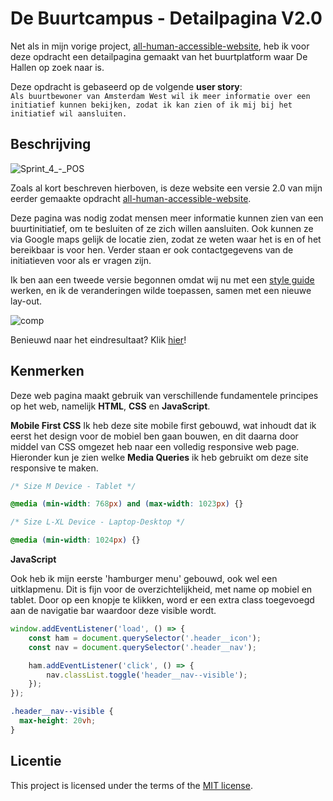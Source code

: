 <!-- De instructie vind je in: [docs/INSTRUCTIONS.md](docs/INSTRUCTIONS.md) -->

# De Buurtcampus - Detailpagina V2.0
<!-- Geef je project een titel en schrijf in één zin wat het is -->

Net als in mijn vorige project, [all-human-accessible-website](https://github.com/itsValyria/all-human-accessible-website), heb ik voor deze opdracht een detailpagina gemaakt van het buurtplatform waar De Hallen op zoek naar is.

Deze opdracht is gebaseerd op de volgende **user story**: <br>
```Als buurtbewoner van Amsterdam West wil ik meer informatie over een initiatief kunnen bekijken, zodat ik kan zien of ik mij bij het initiatief wil aansluiten.```

## Beschrijving
<!-- In de Beschrijving staat hoe je project er uit ziet, hoe het werkt en wat je er mee kan. -->
<!-- Voeg een mooie poster visual toe 📸 -->
<!-- Voeg een link toe naar Github Pages 🌐-->
![Sprint_4_-_POS](https://github.com/itsValyria/look-and-feel-corporate-identity/assets/76444716/35919402-0252-436e-aa18-e6014be4281a)

Zoals al kort beschreven hierboven, is deze website een versie 2.0 van mijn eerder gemaakte opdracht [all-human-accessible-website](https://github.com/itsValyria/all-human-accessible-website). 

Deze pagina was nodig zodat mensen meer informatie kunnen zien van een buurtinitiatief, om te besluiten of ze zich willen aansluiten. Ook kunnen ze via Google maps gelijk de locatie zien, zodat ze weten waar het is en of het bereikbaar is voor hen. Verder staan er ook contactgegevens van de initiatieven voor als er vragen zijn.

Ik ben aan een tweede versie begonnen omdat wij nu met een [style guide](https://github.com/itsValyria/look-and-feel-living-styleguide) werken, en ik de veranderingen wilde toepassen, samen met een nieuwe lay-out.

![comp](https://github.com/itsValyria/look-and-feel-corporate-identity/assets/76444716/ca2bfa55-7862-451d-bcc5-16478bd527c9)

Benieuwd naar het eindresultaat? Klik [hier](https://itsvalyria.github.io/look-and-feel-corporate-identity/)!

## Kenmerken
<!-- Bij Kenmerken staat welke technieken zijn gebruikt en hoe. Wat is de HTML structuur? Wat zijn de belangrijkste dingen in CSS? Wat is er met Javascript gedaan en hoe? Misschien heb je een framwork of library gebruikt? -->

Deze web pagina maakt gebruik van verschillende fundamentele principes op het web, namelijk **HTML**, **CSS** en **JavaScript**.

**Mobile First CSS**
Ik heb deze site mobile first gebouwd, wat inhoudt dat ik eerst het design voor de mobiel ben gaan bouwen, en dit daarna door middel van CSS omgezet heb naar een volledig responsive web page.
Hieronder kun je zien welke **Media Queries** ik heb gebruikt om deze site responsive te maken.

```css
/* Size M Device - Tablet */

@media (min-width: 768px) and (max-width: 1023px) {}

/* Size L-XL Device - Laptop-Desktop */

@media (min-width: 1024px) {}
```

**JavaScript**

Ook heb ik mijn eerste 'hamburger menu' gebouwd, ook wel een uitklapmenu. Dit is fijn voor de overzichtelijkheid, met name op mobiel en tablet. 
Door op een knopje te klikken, word er een extra class toegevoegd aan de navigatie bar waardoor deze visible wordt.

```js
window.addEventListener('load', () => {
    const ham = document.querySelector('.header__icon');
    const nav = document.querySelector('.header__nav');

    ham.addEventListener('click', () => {
        nav.classList.toggle('header__nav--visible');
    });
});
```
```css
.header__nav--visible {
  max-height: 20vh;
}
```

## Licentie

This project is licensed under the terms of the [MIT license](./LICENSE).
